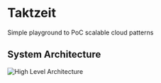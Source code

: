 # Taktzeit

Simple playground to PoC scalable cloud patterns

## System Architecture

![High Level Architecture](https://mermaid.ink/svg/eyJjb2RlIjoiZ3JhcGggTFJcbkEoW0luZ3Jlc3NdKSAgLS0-fG5naW54fCBCKENsaWVudClcbkIgLS0-fHByb3h5fCBDe0FQSX1cbkMgLS0-IEdcbkdbW1JlZGlzXV0gLS4tPiB8LWZpYm9uYWNjaSByZXN1bHQtfENcbkMgLS0-IElbKFBvc3RncmVzKV1cbkkgLS4tPiB8aW50ZWdlcnN8Q1xuQyAtLT4gSFtbUmFiYml0TVFdXVxuSCAtLT5EKFdvcmtlciAxKVxuRCAtLT4gR1xuSCAtLT5FKFdvcmtlciBuLTEpXG5FIC0tPiBHXG5IIC0tPkYoV29ya2VyIG4pXG5GIC0tPiBHIiwibWVybWFpZCI6eyJ0aGVtZSI6ImRlZmF1bHQifX0)
